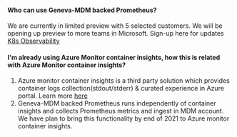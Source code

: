 #### Who can use Geneva-MDM backed Prometheus?
We are currently in limited preview with 5 selected customers. We will be opening up preview to more teams in Microsoft. Sign-up here for updates [K8s Observability](https://idwebelements/GroupManagement.aspx?Group=K8sObsUpdates&Operation=join)


#### I'm already using Azure Monitor container insights, how this is related with Azure Monitor container insights?

1. Azure monitor container insights is a third party solution which provides container logs collection(stdout/stderr) & curated experience in Azure portal. Learn more [here](https://docs.microsoft.com/en-us/azure/azure-monitor/containers/container-insights-overview) 
2. Geneva-MDM backed Prometheus runs independently of container insights and collects Prometheus metrics and ingest in MDM account. We have plan to bring this functionality by end of 2021 to Azure monitor container insights.
